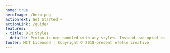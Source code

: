 ```yaml
---
home: true
heroImage: /hero.png
actionText: Get Started →
actionLink: /guide/
features:
- title: BEM Styles
  details: Proton is not bundled with any styles. Instead, we opted to use BEM naming conventions to allow you to use whatever CSS framework you desire.
footer: MIT Licensed | Copyright © 2018-present efelle creative
---
```


